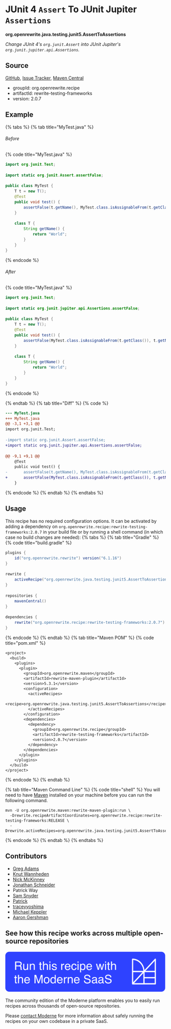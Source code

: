 # JUnit 4 `Assert` To JUnit Jupiter `Assertions`

**org.openrewrite.java.testing.junit5.AssertToAssertions**

_Change JUnit 4's `org.junit.Assert` into JUnit Jupiter's `org.junit.jupiter.api.Assertions`._

## Source

[GitHub](https://github.com/openrewrite/rewrite-testing-frameworks/blob/main/src/main/java/org/openrewrite/java/testing/junit5/AssertToAssertions.java), [Issue Tracker](https://github.com/openrewrite/rewrite-testing-frameworks/issues), [Maven Central](https://central.sonatype.com/artifact/org.openrewrite.recipe/rewrite-testing-frameworks/2.0.7/jar)

* groupId: org.openrewrite.recipe
* artifactId: rewrite-testing-frameworks
* version: 2.0.7

## Example


{% tabs %}
{% tab title="MyTest.java" %}

###### Before
{% code title="MyTest.java" %}
```java
import org.junit.Test;

import static org.junit.Assert.assertFalse;

public class MyTest {
    T t = new T();
    @Test
    public void test() {
        assertFalse(t.getName(), MyTest.class.isAssignableFrom(t.getClass()));
    }

    class T {
        String getName() {
            return "World";
        }
    }
}
```
{% endcode %}

###### After
{% code title="MyTest.java" %}
```java
import org.junit.Test;

import static org.junit.jupiter.api.Assertions.assertFalse;

public class MyTest {
    T t = new T();
    @Test
    public void test() {
        assertFalse(MyTest.class.isAssignableFrom(t.getClass()), t.getName());
    }

    class T {
        String getName() {
            return "World";
        }
    }
}
```
{% endcode %}

{% endtab %}
{% tab title="Diff" %}
{% code %}
```diff
--- MyTest.java
+++ MyTest.java
@@ -3,1 +3,1 @@
import org.junit.Test;

-import static org.junit.Assert.assertFalse;
+import static org.junit.jupiter.api.Assertions.assertFalse;

@@ -9,1 +9,1 @@
    @Test
    public void test() {
-       assertFalse(t.getName(), MyTest.class.isAssignableFrom(t.getClass()));
+       assertFalse(MyTest.class.isAssignableFrom(t.getClass()), t.getName());
    }
```
{% endcode %}
{% endtab %}
{% endtabs %}


## Usage

This recipe has no required configuration options. It can be activated by adding a dependency on `org.openrewrite.recipe:rewrite-testing-frameworks:2.0.7` in your build file or by running a shell command (in which case no build changes are needed): 
{% tabs %}
{% tab title="Gradle" %}
{% code title="build.gradle" %}
```groovy
plugins {
    id("org.openrewrite.rewrite") version("6.1.16")
}

rewrite {
    activeRecipe("org.openrewrite.java.testing.junit5.AssertToAssertions")
}

repositories {
    mavenCentral()
}

dependencies {
    rewrite("org.openrewrite.recipe:rewrite-testing-frameworks:2.0.7")
}
```
{% endcode %}
{% endtab %}
{% tab title="Maven POM" %}
{% code title="pom.xml" %}
```markup
<project>
  <build>
    <plugins>
      <plugin>
        <groupId>org.openrewrite.maven</groupId>
        <artifactId>rewrite-maven-plugin</artifactId>
        <version>5.3.1</version>
        <configuration>
          <activeRecipes>
            <recipe>org.openrewrite.java.testing.junit5.AssertToAssertions</recipe>
          </activeRecipes>
        </configuration>
        <dependencies>
          <dependency>
            <groupId>org.openrewrite.recipe</groupId>
            <artifactId>rewrite-testing-frameworks</artifactId>
            <version>2.0.7</version>
          </dependency>
        </dependencies>
      </plugin>
    </plugins>
  </build>
</project>
```
{% endcode %}
{% endtab %}

{% tab title="Maven Command Line" %}
{% code title="shell" %}
You will need to have [Maven](https://maven.apache.org/download.cgi) installed on your machine before you can run the following command.

```shell
mvn -U org.openrewrite.maven:rewrite-maven-plugin:run \
  -Drewrite.recipeArtifactCoordinates=org.openrewrite.recipe:rewrite-testing-frameworks:RELEASE \
  -Drewrite.activeRecipes=org.openrewrite.java.testing.junit5.AssertToAssertions
```
{% endcode %}
{% endtab %}
{% endtabs %}

## Contributors
* [Greg Adams](mailto:gadams@gmail.com)
* [Knut Wannheden](mailto:knut@moderne.io)
* [Nick McKinney](mailto:mckinneynicholas@gmail.com)
* [Jonathan Schneider](mailto:jkschneider@gmail.com)
* Patrick Way
* [Sam Snyder](mailto:sam@moderne.io)
* [Patrick](mailto:patway99@gmail.com)
* [traceyyoshima](mailto:tracey.yoshima@gmail.com)
* [Michael Keppler](mailto:bananeweizen@gmx.de)
* [Aaron Gershman](mailto:aegershman@gmail.com)


## See how this recipe works across multiple open-source repositories

[![Moderne Link Image](/.gitbook/assets/ModerneRecipeButton.png)](https://app.moderne.io/recipes/org.openrewrite.java.testing.junit5.AssertToAssertions)

The community edition of the Moderne platform enables you to easily run recipes across thousands of open-source repositories.

Please [contact Moderne](https://moderne.io/product) for more information about safely running the recipes on your own codebase in a private SaaS.

